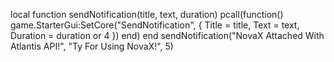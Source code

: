 local function sendNotification(title, text, duration)
    pcall(function()
        game.StarterGui:SetCore("SendNotification", {
            Title = title,
            Text = text,
            Duration = duration or 4
        })
    end)
end
sendNotification("NovaX Attached With Atlantis API!", "Ty For Using NovaX!", 5)
